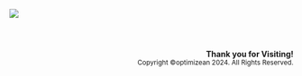 <a href="https://github.com/optimizean/READO"><img src="https://github.com/optimizean/optimizean/assets/172540472/4efc7d26-baac-4260-9e9b-a7cf1dfb292c"/></a>

# 

<br/>
<div align="right"> 
<b>Thank you for Visiting!</b><br/>
<sub>Copyright &copy;optimizean 2024. All Rights Reserved.</sub>
</div>
